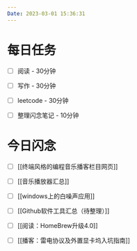 ```yaml
---
Date: 2023-03-01 15:36:31
---
```


# 每日任务
- [ ] 阅读 - 30分钟
- [ ] 写作 - 30分钟
- [ ] leetcode - 30分钟
- [ ] 整理闪念笔记 - 10分钟


# 今日闪念
- [ ] [[终端风格的编程音乐播客栏目网页]]
- [ ] [[音乐播放器汇总]]
- [ ] [[windows上的白噪声应用]]
- [ ] [[Github软件工具汇总（待整理）]]
- [ ] [[阅读：HomeBrew升级4.0]]
- [ ] [[播客：雷电协议及外置显卡坞入坑指南]]



